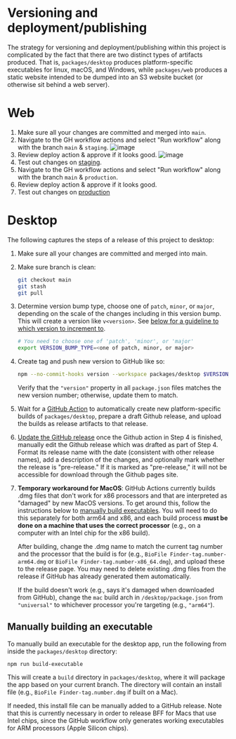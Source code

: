 Versioning and deployment/publishing
====================================


The strategy for versioning and deployment/publishing within this project is complicated by the fact that there are two distinct
types of artifacts produced. That is, `packages/desktop` produces platform-specific executables for linux, macOS, and Windows,
while `packages/web` produces a static website intended to be dumped into an S3 website bucket (or otherwise sit
behind a web server).

# Web

1) Make sure all your changes are committed and merged into `main`.
2) Navigate to the GH workflow actions and select "Run workflow" along with the branch `main` & `staging`.
   ![image](./assets/WorkflowButton.png)
3) Review deploy action & approve if it looks good.
   ![image](./assets/DeployReview.png)
4) Test out changes on [staging](https://staging.biofile-finder.allencell.org/app).
5) Navigate to the GH workflow actions and select "Run workflow" along with the branch `main` & `production`.
6) Review deploy action & approve if it looks good.
7) Test out changes on [production](https://biofile-finder.allencell.org/app)

# Desktop

The following captures the steps of a release of this project to desktop:

1) Make sure all your changes are committed and merged into main.
2) Make sure branch is clean:
    ```bash
    git checkout main
    git stash
    git pull
    ```
3) Determine version bump type, choose one of `patch`, `minor`, or `major`, depending on the scale of the changes including in this version bump. This will create a version like `v<version>`. See [below for a guideline to which version to increment to](#versioning-information).
    ```bash
    # You need to choose one of 'patch', 'minor', or 'major'
    export VERSION_BUMP_TYPE=<one of patch, minor, or major>
    ```
4) Create tag and push new version to GitHub like so:
    ```bash
    npm --no-commit-hooks version --workspace packages/desktop $VERSION_BUMP_TYPE -m "v%s"
    ```
    Verify that the `"version"` property in all `package.json` files matches the new version number; otherwise, update them to match. 
5) Wait for a [GitHub Action](https://github.com/AllenInstitute/biofile-finder/actions) to automatically create new platform-specific
builds of `packages/desktop`, prepare a draft Github release, and upload the builds as release artifacts to that release.
6) [Update the GitHub release](https://github.com/AllenInstitute/biofile-finder/releases) once the Github action in Step 4 is finished, manually edit the Github release which was drafted as part of Step 4. Format its release name with the date (consistent with other release names), add a description of the changes, and optionally
mark whether the release is "pre-release." If it is marked as "pre-release," it will not be accessible for download through the
Github pages site.
7) **Temporary workaround for MacOS**: GitHub Actions currently builds .dmg files that don't work for x86 processors and that are interpreted as "damaged" by new MacOS versions. To get around this, follow the instructions below to [manually build executables](#manually-building-an-executable). You will need to do this separately for both arm64 and x86, and each build process **must be done on a machine that uses the correct processor** (e.g., on a computer with an Intel chip for the x86 build). 
  
    After building, change the .dmg name to match the current tag number and the processor that the build is for (e.g., `BioFile Finder-tag.number-arm64.dmg` or `BioFile Finder-tag.number-x86_64.dmg`), and upload these to the release page. You may need to delete existing .dmg files from the release if GitHub has already generated them automatically.

    If the build doesn't work (e.g., says it's damaged when downloaded from GitHub), change the `mac` build arch in `/desktop/package.json` from `"universal"` to whichever processor you're targeting (e.g., `"arm64"`).

## Manually building an executable
To manually build an executable for the desktop app, run the following from inside the `packages/desktop` directory:
```
npm run build-executable
```
This will create a `build` directory in `packages/desktop`, where it will package the app based on your current branch. The directory will contain an install file (e.g., `BioFile Finder-tag.number.dmg` if built on a Mac). 

If needed, this install file can be manually added to a GitHub release. Note that this is currently necessary in order to release BFF for Macs that use Intel chips, since the GitHub workflow only generates working executables for ARM processors (Apple Silicon chips).
